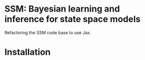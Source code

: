 # SSM: Bayesian learning and inference for state space models

Refactoring the SSM code base to use Jax.

# Installation
